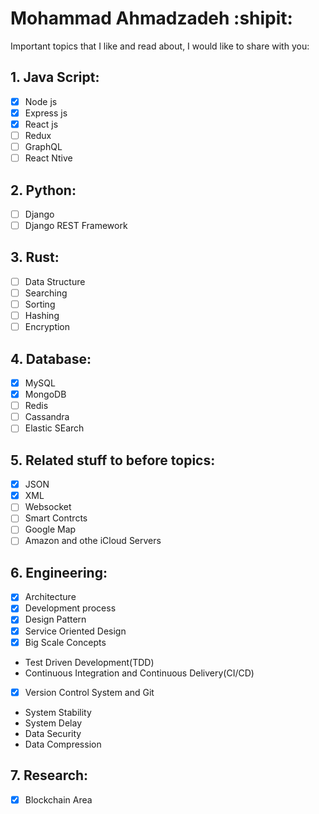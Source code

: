 # Mohammad Ahmadzadeh :shipit:
Important topics that I like and read about, I would like to share with you:
## 1. Java Script:
- [x] Node js
- [x] Express js
- [x] React js
- [ ] Redux
- [ ] GraphQL
- [ ] React Ntive
## 2. Python:
- [ ] Django
- [ ] Django REST Framework
## 3. Rust:
- [ ] Data Structure
- [ ] Searching
- [ ] Sorting
- [ ] Hashing
- [ ] Encryption
## 4. Database:
- [x] MySQL
- [x] MongoDB
- [ ] Redis
- [ ] Cassandra
- [ ] Elastic SEarch
## 5. Related stuff to before topics:
- [x] JSON
- [x] XML
- [ ] Websocket
- [ ] Smart Contrcts
- [ ] Google Map
- [ ] Amazon and othe iCloud Servers
## 6. Engineering:
- [x] Architecture
- [x] Development process
- [x] Design Pattern
- [x] Service Oriented Design
- [x] Big Scale Concepts
- Test Driven Development(TDD)
- Continuous Integration and Continuous Delivery(CI/CD)
- [x] Version Control System and Git
- System Stability
- System Delay
- Data Security
- Data Compression 
## 7. Research:
- [x] Blockchain Area
